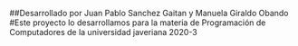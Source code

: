 ##Desarrollado por Juan Pablo Sanchez Gaitan y Manuela Giraldo Obando
#Este proyecto lo desarrollamos para la materia de Programación de Computadores de la universidad javeriana 2020-3
